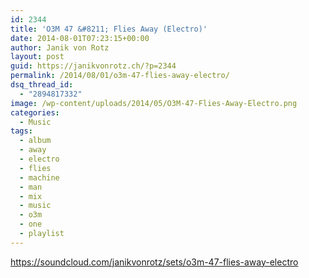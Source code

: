 ```yaml
---
id: 2344
title: 'O3M 47 &#8211; Flies Away (Electro)'
date: 2014-08-01T07:23:15+00:00
author: Janik von Rotz
layout: post
guid: https://janikvonrotz.ch/?p=2344
permalink: /2014/08/01/o3m-47-flies-away-electro/
dsq_thread_id:
  - "2894817332"
image: /wp-content/uploads/2014/05/O3M-47-Flies-Away-Electro.png
categories:
  - Music
tags:
  - album
  - away
  - electro
  - flies
  - machine
  - man
  - mix
  - music
  - o3m
  - one
  - playlist
---
```

https://soundcloud.com/janikvonrotz/sets/o3m-47-flies-away-electro